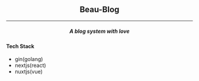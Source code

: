<h2 align=center>
  Beau-Blog
</h2>
<hr>
<h5 align=center>
  A blog system with love
</h5>

#### Tech Stack

- gin(golang)
- nextjs(react)
- nuxtjs(vue)
